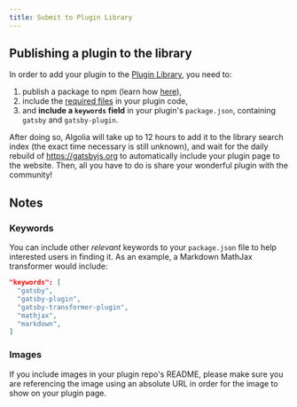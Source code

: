 ```yaml
---
title: Submit to Plugin Library
---
```


## Publishing a plugin to the library

In order to add your plugin to the [Plugin Library](/plugins/), you need to:

1.  publish a package to npm (learn how [here](https://docs.npmjs.com/getting-started/publishing-npm-packages)),
2.  include the [required files](/docs/files-gatsby-looks-for-in-a-plugin/) in your plugin code,
3.  and **include a `keywords` field** in your plugin's `package.json`, containing `gatsby` and `gatsby-plugin`.

After doing so, Algolia will take up to 12 hours to add it to the library search index (the exact time necessary is still unknown), and wait for the daily rebuild of https://gatsbyjs.org to automatically include your plugin page to the website. Then, all you have to do is share your wonderful plugin with the community!

## Notes

### Keywords

You can include other _relevant_ keywords to your `package.json` file to help interested users in finding it. As an example, a Markdown MathJax transformer would include:

```json:title=package.json
"keywords": [
  "gatsby",
  "gatsby-plugin",
  "gatsby-transformer-plugin",
  "mathjax",
  "markdown",
]
```

### Images

If you include images in your plugin repo's README, please make sure you are referencing the image using an absolute URL in order for the image to show on your plugin page.
